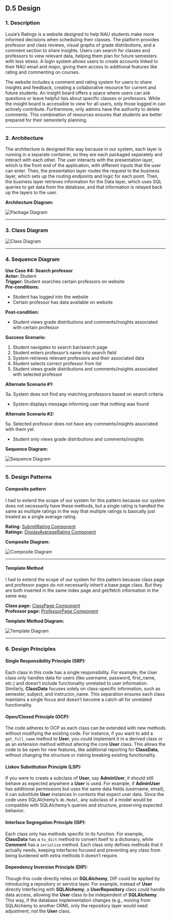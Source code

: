 ## **D.5 Design**

### **1. Description**

Louie’s Ratings is a website designed to help NAU students make more informed decisions when scheduling their classes. The platform provides professor and class reviews, visual graphs of grade distributions, and a comment section to share insights. Users can search for classes and professors to view relevant data, helping them plan for future semesters with less stress. A login system allows users to create accounts linked to their NAU email and major, giving them access to additional features like rating and commenting on courses.

The website includes a comment and rating system for users to share insights and feedback, creating a collaborative resource for current and future students. An insight board offers a space where users can ask questions or leave helpful tips about specific classes or professors. While the insight board is accessible to view for all users, only those logged in can actively contribute. Furthermore, only admins have the authority to delete comments. This combination of resources ensures that students are better prepared for their semesterly planning.

---

### **2. Architecture**

The architecture is designed this way because in our system, each layer is running in a separate container, so they are each packaged separately and interact with each other. The user interacts with the presentation layer, which is the front end of the application, with different inputs that the user can enter. Then, the presentation layer routes the request to the business layer, which sets up the routing endpoints and logic for each point. Then, the business layer retrieves information for the Data layer, which uses SQL queries to get data from the database, and that information is relayed back up the layers to the user.

**Architecture Diagram:**

![Package Diagram](./images/package_diagram.png)

---

### **3. Class Diagram**

![Class Diagram](./images/class_diagram_2.png)

---

### **4. Sequence Diagram**

**Use Case #4: Search professor**  
**Actor:** Student  
**Trigger:** Student searches certain professors on website  
**Pre-conditions:**  
- Student has logged into the website  
- Certain professor has data available on website  

**Post-condition:**  
- Student views grade distributions and comments/insights associated with certain professor  

**Success Scenario:**

1. Student navigates to search bar/search page  
2. Student enters professor’s name into search field  
3. System retrieves relevant professors and their associated data  
4. Student selects correct professor from list  
5. Student views grade distributions and comments/insights associated with selected professor

**Alternate Scenario #1:**

3a. System does not find any matching professors based on search criteria  
- System displays message informing user that nothing was found

**Alternate Scenario #2:**

5a. Selected professor does not have any comments/insights associated with them yet.  
- Student only views grade distributions and comments/insights

**Sequence Diagram:**

![Sequence Diagram](./images/sequence_diagram.png)

---

### **5. Design Patterns**

#### **Composite pattern**

I had to extend the scope of our system for this pattern because our system does not necessarily have these methods, but a single rating is handled the same as multiple ratings in the way that multiple ratings is basically just treated as a single average rating.

**Rating:** [SubmitRating Component](https://github.com/jeffreyHoelzel/LouiesRatings/blob/develop/web/src/components/SubmitRating.js)  
**Ratings:** [DisplayAverageRating Component](https://github.com/jeffreyHoelzel/LouiesRatings/blob/develop/web/src/components/DisplayAverageRating.js)

**Composite Diagram:**

![Composite Diagram](./images/composite_diagram.png)

---

#### **Template Method**

I had to extend the scope of our system for this pattern because class page and professor pages do not necessarily inherit a base page class. But they are both inserted in the same index page and get/fetch information in the same way.

**Class page:** [ClassPage Component](https://github.com/jeffreyHoelzel/LouiesRatings/blob/develop/web/src/components/ClassPage.js)  
**Professor page:** [ProfessorPage Component](https://github.com/jeffreyHoelzel/LouiesRatings/blob/develop/web/src/components/ProfessorPage.js)

**Template Method Diagram:**

![Template Diagram](./images/template_diagram.png)

---

### **6. Design Principles**

#### **Single Responsibility Principle (SRP):**
Each class in this code has a single responsibility. For example, the User class only handles data for users (like username, password, first_name, etc.) and doesn’t include functionality unrelated to user information. Similarly, **ClassData** focuses solely on class-specific information, such as semester, subject, and instructor_name. This separation ensures each class maintains a single focus and doesn’t become a catch-all for unrelated functionality.

#### **Open/Closed Principle (OCP):**
The code adheres to OCP as each class can be extended with new methods without modifying the existing code. For instance, if you want to add a `get_full_name` method to **User**, you could implement it in a derived class or as an extension method without altering the core **User** class. This allows the code to be open for new features, like additional reporting for **ClassData**, without changing the structure or risking breaking existing functionality.

#### **Liskov Substitution Principle (LSP):**
If you were to create a subclass of **User**, say **AdminUser**, it should still behave as expected anywhere a **User** is used. For example, if **AdminUser** has additional permissions but uses the same data fields (username, email), it can substitute **User** instances in contexts that expect user data. Since the code uses SQLAlchemy’s `db.Model`, any subclass of a model would be compatible with SQLAlchemy’s queries and structure, preserving expected behavior.

#### **Interface Segregation Principle (ISP):**
Each class only has methods specific to its function. For example, **ClassData** has a `to_dict` method to convert itself to a dictionary, while **Comment** has a `serialize` method. Each class only defines methods that it actually needs, keeping interfaces focused and preventing any class from being burdened with extra methods it doesn’t require.

#### **Dependency Inversion Principle (DIP):**
Though this code directly relies on **SQLAlchemy**, DIP could be applied by introducing a repository or service layer. For example, instead of **User** directly interfacing with **SQLAlchemy**, a **UserRepository** class could handle data access, allowing the **User** class to be independent of **SQLAlchemy**. This way, if the database implementation changes (e.g., moving from SQLAlchemy to another ORM), only the repository layer would need adjustment, not the **User** class.
